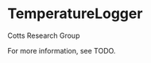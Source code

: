 TemperatureLogger
==============================

Cotts Research Group 

For more information, see TODO.
